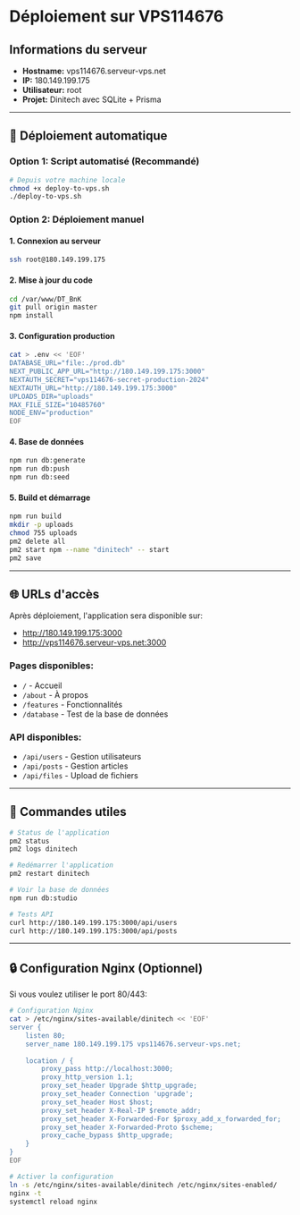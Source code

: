 # Déploiement sur VPS114676

## Informations du serveur
- **Hostname:** vps114676.serveur-vps.net
- **IP:** 180.149.199.175  
- **Utilisateur:** root
- **Projet:** Dinitech avec SQLite + Prisma

---

## 🚀 Déploiement automatique

### Option 1: Script automatisé (Recommandé)
```bash
# Depuis votre machine locale
chmod +x deploy-to-vps.sh
./deploy-to-vps.sh
```

### Option 2: Déploiement manuel

#### 1. Connexion au serveur
```bash
ssh root@180.149.199.175
```

#### 2. Mise à jour du code
```bash
cd /var/www/DT_BnK
git pull origin master
npm install
```

#### 3. Configuration production
```bash
cat > .env << 'EOF'
DATABASE_URL="file:./prod.db"
NEXT_PUBLIC_APP_URL="http://180.149.199.175:3000"
NEXTAUTH_SECRET="vps114676-secret-production-2024"
NEXTAUTH_URL="http://180.149.199.175:3000"
UPLOADS_DIR="uploads"
MAX_FILE_SIZE="10485760"
NODE_ENV="production"
EOF
```

#### 4. Base de données
```bash
npm run db:generate
npm run db:push
npm run db:seed
```

#### 5. Build et démarrage
```bash
npm run build
mkdir -p uploads
chmod 755 uploads
pm2 delete all
pm2 start npm --name "dinitech" -- start
pm2 save
```

---

## 🌐 URLs d'accès

Après déploiement, l'application sera disponible sur:
- http://180.149.199.175:3000
- http://vps114676.serveur-vps.net:3000

### Pages disponibles:
- `/` - Accueil
- `/about` - À propos  
- `/features` - Fonctionnalités
- `/database` - Test de la base de données

### API disponibles:
- `/api/users` - Gestion utilisateurs
- `/api/posts` - Gestion articles
- `/api/files` - Upload de fichiers

---

## 🔧 Commandes utiles

```bash
# Status de l'application
pm2 status
pm2 logs dinitech

# Redémarrer l'application
pm2 restart dinitech

# Voir la base de données
npm run db:studio

# Tests API
curl http://180.149.199.175:3000/api/users
curl http://180.149.199.175:3000/api/posts
```

---

## 🔒 Configuration Nginx (Optionnel)

Si vous voulez utiliser le port 80/443:

```bash
# Configuration Nginx
cat > /etc/nginx/sites-available/dinitech << 'EOF'
server {
    listen 80;
    server_name 180.149.199.175 vps114676.serveur-vps.net;
    
    location / {
        proxy_pass http://localhost:3000;
        proxy_http_version 1.1;
        proxy_set_header Upgrade $http_upgrade;
        proxy_set_header Connection 'upgrade';
        proxy_set_header Host $host;
        proxy_set_header X-Real-IP $remote_addr;
        proxy_set_header X-Forwarded-For $proxy_add_x_forwarded_for;
        proxy_set_header X-Forwarded-Proto $scheme;
        proxy_cache_bypass $http_upgrade;
    }
}
EOF

# Activer la configuration
ln -s /etc/nginx/sites-available/dinitech /etc/nginx/sites-enabled/
nginx -t
systemctl reload nginx
```
